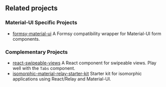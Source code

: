 ## Related projects

### Material-UI Specific Projects

- [formsy-material-ui](https://github.com/mbrookes/formsy-material-ui)
A Formsy compatibility wrapper for Material-UI form components.

### Complementary Projects

- [react-swipeable-views](https://github.com/oliviertassinari/react-swipeable-views)
A React component for swipeable views. Play well with the `Tabs` component.
- [isomorphic-material-relay-starter-kit](https://github.com/codefoundries/isomorphic-material-relay-starter-kit)
Starter kit for isomorphic applications using React/Relay and Material-UI.
